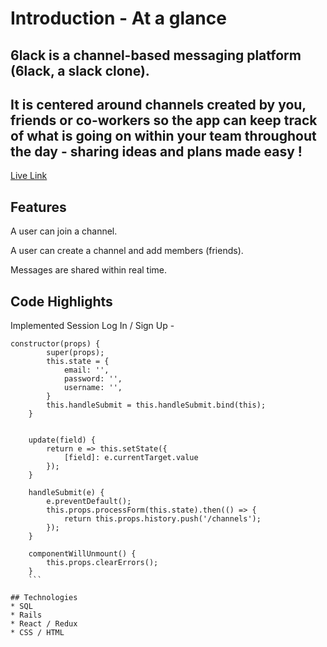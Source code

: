 # Introduction - At a glance
## 6lack is a channel-based messaging platform (6lack, a slack clone).

## It is centered around channels created by you, friends or co-workers so the app can keep track of what is going on within your team throughout the day - sharing ideas and plans made easy !

[Live Link](https://aa-6lack.herokuapp.com/#/)

## Features

A user can join a channel.


A user can create a channel and add members (friends).


Messages are shared within real time.

## Code Highlights
Implemented Session Log In / Sign Up - 
```
constructor(props) {
        super(props);
        this.state = {
            email: '',
            password: '',
            username: '',
        }
        this.handleSubmit = this.handleSubmit.bind(this);
    }


    update(field) {
        return e => this.setState({
            [field]: e.currentTarget.value
        });
    }

    handleSubmit(e) {
        e.preventDefault();
        this.props.processForm(this.state).then(() => {
            return this.props.history.push('/channels');
        });
    }

    componentWillUnmount() {
        this.props.clearErrors();
    }
    ```

## Technologies 
* SQL
* Rails
* React / Redux
* CSS / HTML
